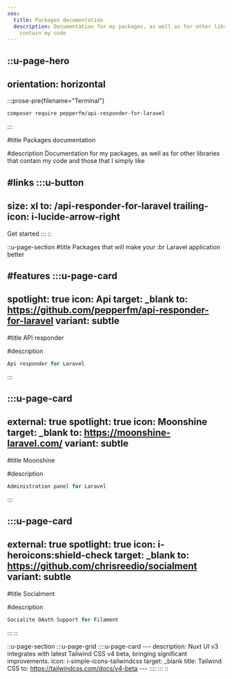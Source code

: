 ```yaml
---
seo:
  title: Packages documentation
  description: Documentation for my packages, as well as for other libraries that
    contain my code
---
```


::u-page-hero
---
orientation: horizontal
---
  :::prose-pre{filename="Terminal"}
  ```bash
  composer require pepperfm/api-responder-for-laravel
  ```
  :::

#title
Packages documentation

#description
Documentation for my packages, as well as for other libraries that contain my code and those that I simply like

#links
  :::u-button
  ---
  size: xl
  to: /api-responder-for-laravel
  trailing-icon: i-lucide-arrow-right
  ---
  Get started
  :::
::

::u-page-section
#title
Packages that will make your :br Laravel application better

#features
  :::u-page-card
  ---
  spotlight: true
  icon: Api
  target: _blank
  to: https://github.com/pepperfm/api-responder-for-laravel
  variant: subtle
  ---
  #title
  API responder
  
  #description
  ```js
  Api responder for Laravel
  ```
  :::

  :::u-page-card
  ---
  external: true
  spotlight: true
  icon: Moonshine
  target: _blank
  to: https://moonshine-laravel.com/
  variant: subtle
  ---
  #title
  Moonshine
  
  #description
  ```js
  Administration panel for Laravel
  ```
  :::

  :::u-page-card
  ---
  external: true
  spotlight: true
  icon: i-heroicons:shield-check
  target: _blank
  to: https://github.com/chrisreedio/socialment
  variant: subtle
  ---
  #title
  Socialment
  
  #description
  ```js
  Socialite OAuth Support for Filament
  ```
  :::
::

::u-page-section
  :::u-page-grid
    ::::u-page-card
    ---
    description: Nuxt UI v3 integrates with latest Tailwind CSS v4 beta, bringing
      significant improvements.
    icon: i-simple-icons-tailwindcss
    target: _blank
    title: Tailwind CSS
    to: https://tailwindcss.com/docs/v4-beta
    ---
    ::::
  :::
::
